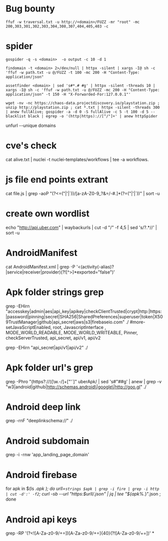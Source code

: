 # Bug bounty

```
ffuf -w traversal.txt -u http://<domain>/FUZZ -mr "root" -mc 200,303,301,302,303,304,308,307,404,405,403 -c
```
# spider

```
gospider -q -s <domain>  -o output -c 10 -d 1
```

```
findomain -t <domain> 2>/dev/null | httpx -silent | xargs -I@ sh -c 'ffuf -w path.txt -u @/FUZZ -t 100 -mc 200 -H "Content-Type: application/json"
```
```
assetfinder <domain> | sed 's#*.# #g' | httpx -silent -threads 10 | xargs -I@ sh -c 'ffuf -w path.txt -u @/FUZZ -mc 200 -H "Content-Type: application/json" -t 150 -H "X-Forwarded-For:127.0.0.1"'
```

```
wget -nv -nc https://chaos-data.projectdiscovery.io/playstation.zip ; unzip http://playstation.zip ; cat *.txt | httpx -silent -threads 300 | anew fullAlive; gospider -a -d 0 -S fullAlive -c 5 -t 100 -d 5 --blacklist black | egrep -o '(http|https)://[^/"]+' | anew httpSpider
```

unfurl --unique domains

# cve's check
cat alive.txt | nuclei -t nuclei-templates/workflows | tee -a workflows.

# js file end points extrant
cat file.js | grep -aoP "(?<=(\"|\'|\`))\/[a-zA-Z0-9_?&=\/\-\#\.]*(?=(\"|\'|\`))" | sort -u

# create own wordlist
echo "http://api.uber.com" | waybackurls | cut -d "/" -f 4,5 | sed 's/?.*//' | sort -u 


# AndroidManifest
cat AndroidManifest.xml | grep -P '<(activity(-alias)?|service|receiver|provider)(?![^>]*exported="false")'

# Apk folder strings grep
grep -EHirn "accesskey|admin|aes|api_key|apikey|checkClientTrusted|crypt|http:|https:|password|pinning|secret|SHA256|SharedPreferences|superuser|token|X509TrustManager|github|api_secret|aws|s3|firebaseio.com" ./
#more-setJavaScriptEnabled, root, JavascriptInterface , MODE_WORLD_READABLE, MODE_WORLD_WRITEABLE, Pinner, checkServerTrusted, api_secret, api/v1, api/v2

grep -EHirn "api_secret|api/v1|api/v2" ./

# Apk folder url's grep
grep -Phro "(https?://)[\w\.-/]+[\"'\`]" uberApk/ | sed 's#"##g' | anew | grep -v "w3\|android\|github\|http://schemas.android\|google\|http://goo.gl" ./

# Android deep link
grep -rnF "deeplinkschema://" ./

# Android subdomain
grep -i -rnw  'app_landing_page_domain'

# Android firebase
for apk in $(ls *.apk ); do urll=`strings $apk | grep -i fire | grep -i http | cut -d':' -f2`; curl -sb --url "https:$urll/.json" | jq | tee "${apk%.*}".json ; done

# Android api keys
grep -RP '(?<![A-Za-z0-9/+=])[A-Za-z0-9/+=]{40}(?![A-Za-z0-9/+=])' *
